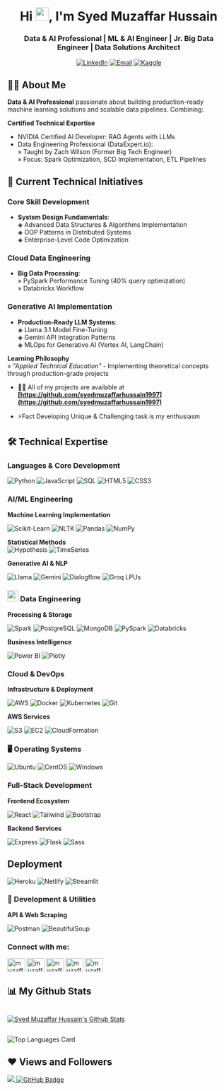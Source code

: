 <h1 align="center">Hi <img src="https://raw.githubusercontent.com/MartinHeinz/MartinHeinz/master/wave.gif" width="30px">, I'm Syed Muzaffar Hussain</h1>

<h3 align="center">Data & AI Professional | ML & AI Engineer | Jr. Big Data Engineer | Data Solutions Architect</h3>

<div align="center">  
<!--  
[![LinkedIn](https://img.shields.io/badge/LinkedIn-Connect%20Professionally-0A66C2?logo=linkedin)]([[LINKEDIN_URL]()])
[![Email](https://img.shields.io/badge/Email-Discuss%20Opportunities-D14836?logo=gmail)](mailto:[YOUR_EMAIL])
[![Kaggle](https://img.shields.io/badge/Kaggle-View%20Competitions-20BEFF?logo=kaggle)]([KAGGLE_URL])-->


[![LinkedIn](https://img.shields.io/badge/LinkedIn-Connect%20)](https://pk.linkedin.com/in/muzaffarhussain1)
[![Email](https://img.shields.io/badge/Email-Discuss%20Opportunities-D14836?logo=gmail)](mailto:muzaffar.ai.engineer@gmail.com)
[![Kaggle](https://img.shields.io/badge/Kaggle-View%20Competitions-20BEFF?logo=kaggle)](https://kaggle.com/)
</div>

## 🙋‍♂️ About Me
**Data & AI Professional** passionate about building production-ready machine learning solutions and scalable data pipelines. Combining:

**Certified Technical Expertise**  
- NVIDIA Certified AI Developer: RAG Agents with LLMs 
- Data Engineering Professional (DataExpert.io):  
  » Taught by Zach Wilson (Former Big Tech Engineer)  
  » Focus: Spark Optimization, SCD Implementation, ETL Pipelines  

## 🔭 Current Technical Initiatives

### Core Skill Development  
- **System Design Fundamentals**:  
  ◈ Advanced Data Structures & Algorithms Implementation  
  ◈ OOP Patterns in Distributed Systems  
  ◈ Enterprise-Level Code Optimization  

### Cloud Data Engineering  
- **Big Data Processing**:  
  » PySpark Performance Tuning (40% query optimization)  
  » Databricks Workflow

### Generative AI Implementation  
- **Production-Ready LLM Systems**:  
  ◈ Llama 3.1 Model Fine-Tuning  
  ◈ Gemini API Integration Patterns  
  ◈ MLOps for Generative AI (Vertex AI, LangChain) 

**Learning Philosophy**  
» *"Applied Technical Education"* - Implementing theoretical concepts through production-grade projects 

- 👨‍💻 All of my projects are available at **[https://github.com/syedmuzaffarhussain1997](https://github.com/syedmuzaffarhussain1997)**

- ⚡Fact Developing Unique & Challenging task is my enthusiasm

## 🛠️ Technical Expertise

### Languages & Core Development

<p align="left">
  <img src="https://img.shields.io/badge/Python-3776AB?logo=python&logoColor=white" alt="Python">
  <img src="https://img.shields.io/badge/JavaScript-F7DF1E?logo=javascript&logoColor=black" alt="JavaScript">
  <img src="https://img.shields.io/badge/SQL-003B57?logo=postgresql&logoColor=white" alt="SQL">
  <img src="https://img.shields.io/badge/HTML5-E34F26?logo=html5&logoColor=white" alt="HTML5">
  <img src="https://img.shields.io/badge/CSS3-1572B6?logo=css3&logoColor=white" alt="CSS3">
</p>

### AI/ML Engineering

**Machine Learning Implementation**
<p align="left">
  <img src="https://img.shields.io/badge/ScikitLearn-F7931E?logo=scikitlearn&logoColor=white" alt="Scikit-Learn">
  <img src="https://img.shields.io/badge/NLTK-259d24?logo=python&logoColor=white" alt="NLTK">
  <img src="https://img.shields.io/badge/Pandas-150458?logo=pandas&logoColor=white" alt="Pandas">
  <img src="https://img.shields.io/badge/NumPy-013243?logo=numpy&logoColor=white" alt="NumPy">
</p>

**Statistical Methods**  
![Hypothesis](https://img.shields.io/badge/-Hypothesis_Testing-009688?logo=mathworks) 
![TimeSeries](https://img.shields.io/badge/-Time_Series-4CAF50?logo=trello)


**Generative AI & NLP**
<p align="left">
  <img src="https://img.shields.io/badge/Llama-FFD700?logo=meta&logoColor=black" alt="Llama">
  <img src="https://img.shields.io/badge/Gemini-4285F4?logo=googlegemini&logoColor=white" alt="Gemini">
  <img src="https://img.shields.io/badge/Dialogflow-FF6D70?logo=dialogflow&logoColor=white" alt="Dialogflow">
  <img src="https://img.shields.io/badge/-Groq_LPUs-00A98F?logo=groq" alt="Groq LPUs">
</p>

### <img src="https://img.icons8.com/3d-fluency/94/data-configuration.png" width="25"/> Data Engineering

**Processing & Storage**
<p align="left">
  <img src="https://img.shields.io/badge/Spark-E25A1C?logo=apachespark&logoColor=white" alt="Spark">
  <img src="https://img.shields.io/badge/PostgreSQL-4169E1?logo=postgresql&logoColor=white" alt="PostgreSQL">
  <img src="https://img.shields.io/badge/MongoDB-47A248?logo=mongodb&logoColor=white" alt="MongoDB">
  <img src="https://img.shields.io/badge/PySpark-FF0080?logo=apachespark&logoColor=white" alt="PySpark">
  <img src="https://img.shields.io/badge/-Databricks-FF3621?logo=databricks" alt="Databricks">
</p>

**Business Intelligence**
<p align="left">
  <img src="https://img.shields.io/badge/PowerBI-F2C811?logo=powerbi&logoColor=black" alt="Power BI">
  <img src="https://img.shields.io/badge/Plotly-3F4F75?logo=plotly&logoColor=white" alt="Plotly">
</p>

### Cloud & DevOps

**Infrastructure & Deployment**
<p align="left">
  <img src="https://img.shields.io/badge/AWS-232F3E?logo=amazonaws&logoColor=white" alt="AWS">
  <img src="https://img.shields.io/badge/Docker-2496ED?logo=docker&logoColor=white" alt="Docker">
  <img src="https://img.shields.io/badge/Kubernetes-326CE5?logo=kubernetes&logoColor=white" alt="Kubernetes">
  <img src="https://img.shields.io/badge/-Git-F05032?logo=git" alt="Git">
</p>

**AWS Services**
<p align="left">
  <img src="https://img.shields.io/badge/S3-569A31?logo=amazons3&logoColor=white" alt="S3">
  <img src="https://img.shields.io/badge/EC2-FF9900?logo=amazonec2&logoColor=white" alt="EC2">
  <img src="https://img.shields.io/badge/CloudFormation-232F3E?logo=awscloudformation&logoColor=white" alt="CloudFormation">
</p>


### 🖥️ Operating Systems

<p align="left">
  <img src="https://img.shields.io/badge/-Ubuntu-E95420?logo=ubuntu&logoColor=white" alt="Ubuntu">
  <img src="https://img.shields.io/badge/-CentOS-262577?logo=centos&logoColor=white" alt="CentOS">
  <img src="https://img.shields.io/badge/-Windows-0078D6?logo=windows&logoColor=white" alt="Windows">
</p>

### Full-Stack Development

**Frontend Ecosystem**
<p align="left">
  <img src="https://img.shields.io/badge/React-61DAFB?logo=react&logoColor=black" alt="React">
  <img src="https://img.shields.io/badge/Tailwind-06B6D4?logo=tailwindcss&logoColor=white" alt="Tailwind">
  <img src="https://img.shields.io/badge/Bootstrap-7952B3?logo=bootstrap&logoColor=white" alt="Bootstrap">
</p>

**Backend Services**
<p align="left">
  <img src="https://img.shields.io/badge/Express-000000?logo=express&logoColor=white" alt="Express">
  <img src="https://img.shields.io/badge/Flask-000000?logo=flask&logoColor=white" alt="Flask">
  <img src="https://img.shields.io/badge/Sass-CC6699?logo=sass&logoColor=white" alt="Sass">
</p>

## Deployment 

![Heroku](https://img.shields.io/badge/-Heroku-430098?logo=heroku) 
![Netlify](https://img.shields.io/badge/-Netlify-00C7B7?logo=netlify) 
![Streamlit](https://img.shields.io/badge/-Streamlit-FF4B4B?logo=streamlit)

### 🔧 Development & Utilities 

**API & Web Scraping**

![Postman](https://img.shields.io/badge/-Postman-FF6C37?logo=postman) 
![BeautifulSoup](https://img.shields.io/badge/-BeautifulSoup-44B12B?logo=python) 


<h3 align="left">Connect with me:</h3>
<p align="left">
<a href="https://twitter.com/#" target="blank"><img align="center" src="https://raw.githubusercontent.com/rahuldkjain/github-profile-readme-generator/master/src/images/icons/Social/twitter.svg" alt="muzaffarhussain" height="30" width="40" /></a>
<a href="https://linkedin.com" target="blank"><img align="center" src="https://raw.githubusercontent.com/rahuldkjain/github-profile-readme-generator/master/src/images/icons/Social/linked-in-alt.svg" alt="muzaffarhussain" height="30" width="40" /></a>
<a href="https://stackoverflow" target="blank"><img align="center" src="https://raw.githubusercontent.com/rahuldkjain/github-profile-readme-generator/master/src/images/icons/Social/stack-overflow.svg" alt="muzaffarhussain" height="30" width="40" /></a>
<a href="https://kaggle.com" target="blank"><img align="center" src="https://raw.githubusercontent.com/rahuldkjain/github-profile-readme-generator/master/src/images/icons/Social/kaggle.svg" alt="muzaffarhussain" height="30" width="40" /></a>
<a href="https://fb.com" target="blank"><img align="center" src="https://raw.githubusercontent.com/rahuldkjain/github-profile-readme-generator/master/src/images/icons/Social/facebook.svg" alt="muzaffarhussain" height="30" width="40" /></a>
</p>


## 📊 My Github Stats

  <br/>
    <a href="https://github.com/syedmuzaffarhussain1997/github-readme-stats"><img alt="Syed Muzaffar Hussain's Github Stats" src="https://github-readme-stats.vercel.app/api?username=syedmuzaffarhussain1997&show_icons=true&count_private=true&theme=react&hide_border=true&bg_color=0D1117" /></a>
 
##
  ![Top Languages Card](https://github-readme-stats.vercel.app/api/top-langs/?username=syedmuzaffarhussain1997&layout=compact&theme=react&hide_border=true&bg_color=0D1117&show_icons=true)
  <br/>

  ## ❤ Views and Followers

<a href="https://github.com/Meghna-DAS/github-profile-views-counter">
    <img src="https://komarev.com/ghpvc/?username=syedmuzaffarhussain1997">
</a>
<a href="https://github.com/syedmuzaffarhussain1997?tab=followers"><img src="https://img.shields.io/github/followers/syedmuzaffarhussain1997?label=Followers&style=social" alt="GitHub Badge"></a>
